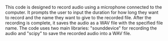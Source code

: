 This code is designed to record audio using a microphone connected to the computer. 
It prompts the user to input the duration for how long they want to record and the name they want to give to the recorded file. 
After the recording is complete, it saves the audio as a WAV file with the specified file name. 
The code uses two main libraries: "sounddevice" for recording the audio and "scipy" to save the recorded audio into a WAV file.
